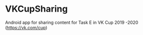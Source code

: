 # VKCupSharing
Android app for sharing content for Task E in VK Cup 2019 -2020 (https://vk.com/cup)

